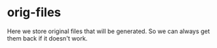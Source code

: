 # orig-files
Here we store original files that will be generated. So we can always get them back if
it doesn't work.

